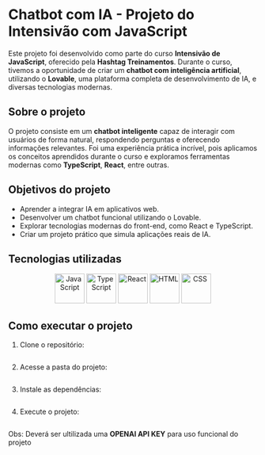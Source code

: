 # Chatbot com IA - Projeto do Intensivão com JavaScript

Este projeto foi desenvolvido como parte do curso **Intensivão de JavaScript**, oferecido pela **Hashtag Treinamentos**. Durante o curso, tivemos a oportunidade de criar um **chatbot com inteligência artificial**, utilizando o **Lovable**, uma plataforma completa de desenvolvimento de IA, e diversas tecnologias modernas.

## Sobre o projeto

O projeto consiste em um **chatbot inteligente** capaz de interagir com usuários de forma natural, respondendo perguntas e oferecendo informações relevantes. Foi uma experiência prática incrível, pois aplicamos os conceitos aprendidos durante o curso e exploramos ferramentas modernas como **TypeScript**, **React**, entre outras.

## Objetivos do projeto

- Aprender a integrar IA em aplicativos web.
- Desenvolver um chatbot funcional utilizando o Lovable.
- Explorar tecnologias modernas do front-end, como React e TypeScript.
- Criar um projeto prático que simula aplicações reais de IA.

## Tecnologias utilizadas

<div align="center">
  <img src="https://cdn.jsdelivr.net/gh/devicons/devicon/icons/javascript/javascript-original.svg" width="60" alt="JavaScript" />
  <img src="https://cdn.jsdelivr.net/gh/devicons/devicon/icons/typescript/typescript-original.svg" width="60" alt="TypeScript" />
  <img src="https://cdn.jsdelivr.net/gh/devicons/devicon/icons/react/react-original.svg" width="60" alt="React" />
  <img src="https://cdn.jsdelivr.net/gh/devicons/devicon/icons/html5/html5-original.svg" width="60" alt="HTML" />
  <img src="https://cdn.jsdelivr.net/gh/devicons/devicon/icons/css3/css3-original.svg" width="60" alt="CSS" />
</div>

## Como executar o projeto

1. Clone o repositório:
```git clone <URL_DO_REPOSITORIO>
```

2. Acesse a pasta do projeto:
```cd nome-do-projeto
```

3. Instale as dependências:
```npm install
```

4. Execute o projeto:
```npm run dev
```

Obs: Deverá ser ultilizada uma **OPENAI API KEY** para uso funcional do projeto